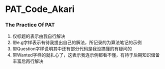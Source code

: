 # PAT_Code_Akari
### The Practice Of PAT
1. 仅标题的表示由我自行解决
2. 带e.g字样表示有待我提出自己的解法，所记录的为算法笔记的示例
3. 带Question字样说明其中还有部分代码是我没搞懂的有疑问的
4. 带Wanted字样的就扎心了，这表示我连示例都看不懂，有待于后期知识储备丰富后再行解决
